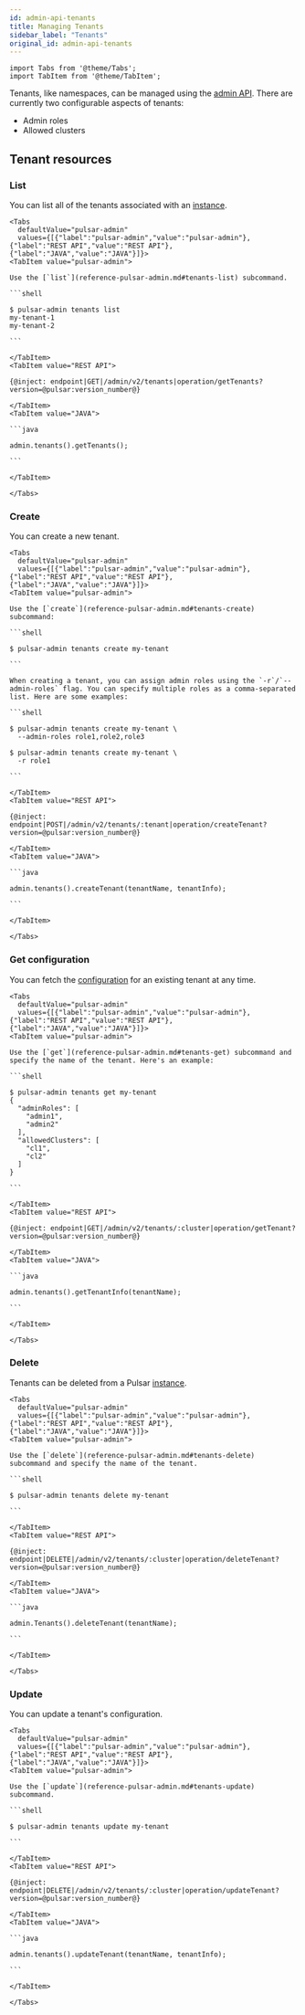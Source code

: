 ```yaml
---
id: admin-api-tenants
title: Managing Tenants
sidebar_label: "Tenants"
original_id: admin-api-tenants
---
```


````mdx-code-block
import Tabs from '@theme/Tabs';
import TabItem from '@theme/TabItem';
````


Tenants, like namespaces, can be managed using the [admin API](admin-api-overview.md). There are currently two configurable aspects of tenants:

* Admin roles
* Allowed clusters

## Tenant resources

### List

You can list all of the tenants associated with an [instance](reference-terminology.md#instance).

````mdx-code-block
<Tabs
  defaultValue="pulsar-admin"
  values={[{"label":"pulsar-admin","value":"pulsar-admin"},{"label":"REST API","value":"REST API"},{"label":"JAVA","value":"JAVA"}]}>
<TabItem value="pulsar-admin">

Use the [`list`](reference-pulsar-admin.md#tenants-list) subcommand.

```shell

$ pulsar-admin tenants list
my-tenant-1
my-tenant-2

```

</TabItem>
<TabItem value="REST API">

{@inject: endpoint|GET|/admin/v2/tenants|operation/getTenants?version=@pulsar:version_number@}

</TabItem>
<TabItem value="JAVA">

```java

admin.tenants().getTenants();

```

</TabItem>

</Tabs>
````

### Create

You can create a new tenant.

````mdx-code-block
<Tabs
  defaultValue="pulsar-admin"
  values={[{"label":"pulsar-admin","value":"pulsar-admin"},{"label":"REST API","value":"REST API"},{"label":"JAVA","value":"JAVA"}]}>
<TabItem value="pulsar-admin">

Use the [`create`](reference-pulsar-admin.md#tenants-create) subcommand:

```shell

$ pulsar-admin tenants create my-tenant

```

When creating a tenant, you can assign admin roles using the `-r`/`--admin-roles` flag. You can specify multiple roles as a comma-separated list. Here are some examples:

```shell

$ pulsar-admin tenants create my-tenant \
  --admin-roles role1,role2,role3

$ pulsar-admin tenants create my-tenant \
  -r role1

```

</TabItem>
<TabItem value="REST API">

{@inject: endpoint|POST|/admin/v2/tenants/:tenant|operation/createTenant?version=@pulsar:version_number@}

</TabItem>
<TabItem value="JAVA">

```java

admin.tenants().createTenant(tenantName, tenantInfo);

```

</TabItem>

</Tabs>
````

### Get configuration

You can fetch the [configuration](reference-configuration.md) for an existing tenant at any time.

````mdx-code-block
<Tabs
  defaultValue="pulsar-admin"
  values={[{"label":"pulsar-admin","value":"pulsar-admin"},{"label":"REST API","value":"REST API"},{"label":"JAVA","value":"JAVA"}]}>
<TabItem value="pulsar-admin">

Use the [`get`](reference-pulsar-admin.md#tenants-get) subcommand and specify the name of the tenant. Here's an example:

```shell

$ pulsar-admin tenants get my-tenant
{
  "adminRoles": [
    "admin1",
    "admin2"
  ],
  "allowedClusters": [
    "cl1",
    "cl2"
  ]
}

```

</TabItem>
<TabItem value="REST API">

{@inject: endpoint|GET|/admin/v2/tenants/:cluster|operation/getTenant?version=@pulsar:version_number@}

</TabItem>
<TabItem value="JAVA">

```java

admin.tenants().getTenantInfo(tenantName);

```

</TabItem>

</Tabs>
````

### Delete

Tenants can be deleted from a Pulsar [instance](reference-terminology.md#instance).

````mdx-code-block
<Tabs
  defaultValue="pulsar-admin"
  values={[{"label":"pulsar-admin","value":"pulsar-admin"},{"label":"REST API","value":"REST API"},{"label":"JAVA","value":"JAVA"}]}>
<TabItem value="pulsar-admin">

Use the [`delete`](reference-pulsar-admin.md#tenants-delete) subcommand and specify the name of the tenant.

```shell

$ pulsar-admin tenants delete my-tenant

```

</TabItem>
<TabItem value="REST API">

{@inject: endpoint|DELETE|/admin/v2/tenants/:cluster|operation/deleteTenant?version=@pulsar:version_number@}

</TabItem>
<TabItem value="JAVA">

```java

admin.Tenants().deleteTenant(tenantName);

```

</TabItem>

</Tabs>
````

### Update

You can update a tenant's configuration.

````mdx-code-block
<Tabs
  defaultValue="pulsar-admin"
  values={[{"label":"pulsar-admin","value":"pulsar-admin"},{"label":"REST API","value":"REST API"},{"label":"JAVA","value":"JAVA"}]}>
<TabItem value="pulsar-admin">

Use the [`update`](reference-pulsar-admin.md#tenants-update) subcommand.

```shell

$ pulsar-admin tenants update my-tenant

```

</TabItem>
<TabItem value="REST API">

{@inject: endpoint|DELETE|/admin/v2/tenants/:cluster|operation/updateTenant?version=@pulsar:version_number@}

</TabItem>
<TabItem value="JAVA">

```java

admin.tenants().updateTenant(tenantName, tenantInfo);

```

</TabItem>

</Tabs>
````
